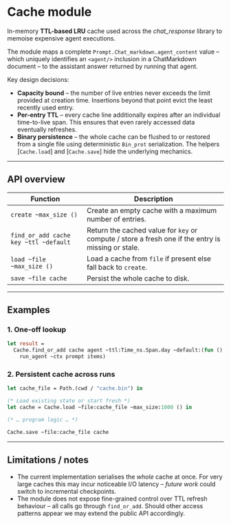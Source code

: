 # Cache module

In-memory **TTL-based LRU** cache used across the *chat_response* library to
memoise expensive agent executions.

The module maps a complete
`Prompt.Chat_markdown.agent_content` value – which
uniquely identifies an `<agent/>` inclusion in a ChatMarkdown document – to the
assistant answer returned by running that agent.

Key design decisions:

* **Capacity bound** – the number of live entries never exceeds the limit
  provided at creation time.  Insertions beyond that point evict the least
  recently used entry.
* **Per-entry TTL** – every cache line additionally expires after an
  individual time-to-live span.  This ensures that even rarely accessed data
  eventually refreshes.
* **Binary persistence** – the whole cache can be flushed to or restored from a
  single file using deterministic `Bin_prot` serialization.  The helpers
  [`Cache.load`] and [`Cache.save`] hide the underlying mechanics.

---

## API overview

| Function | Description |
|----------|-------------|
| `create ~max_size ()` | Create an empty cache with a maximum number of entries. |
| `find_or_add cache key ~ttl ~default` | Return the cached value for `key` or   compute / store a fresh one if the entry is missing or stale. |
| `load ~file ~max_size ()` | Load a cache from `file` if present else fall back   to `create`. |
| `save ~file cache` | Persist the whole cache to disk. |


---

## Examples

### 1.  One-off lookup

```ocaml
let result =
  Cache.find_or_add cache agent ~ttl:Time_ns.Span.day ~default:(fun () ->
    run_agent ~ctx prompt items)
```


### 2.  Persistent cache across runs

```ocaml
let cache_file = Path.(cwd / "cache.bin") in

(* Load existing state or start fresh *)
let cache = Cache.load ~file:cache_file ~max_size:1000 () in

(* … program logic … *)

Cache.save ~file:cache_file cache
```

---

## Limitations / notes

* The current implementation serialises the *whole* cache at once.  For very
  large caches this may incur noticeable I/O latency – *future work* could
  switch to incremental checkpoints.
* The module does not expose fine-grained control over TTL refresh behaviour –
  all calls go through `find_or_add`.  Should other access patterns appear we
  may extend the public API accordingly.

